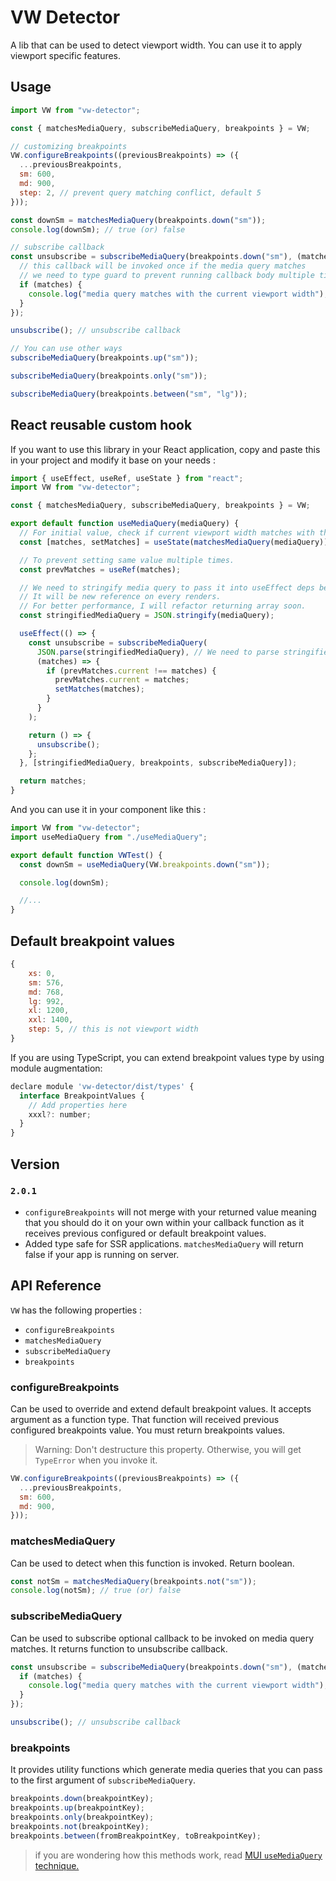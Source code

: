 # VW Detector

A lib that can be used to detect viewport width. You can use it to apply viewport specific features.

## Usage

```js
import VW from "vw-detector";

const { matchesMediaQuery, subscribeMediaQuery, breakpoints } = VW;

// customizing breakpoints
VW.configureBreakpoints((previousBreakpoints) => ({
  ...previousBreakpoints,
  sm: 600,
  md: 900,
  step: 2, // prevent query matching conflict, default 5
}));

const downSm = matchesMediaQuery(breakpoints.down("sm"));
console.log(downSm); // true (or) false

// subscribe callback
const unsubscribe = subscribeMediaQuery(breakpoints.down("sm"), (matches) => {
  // this callback will be invoked once if the media query matches
  // we need to type guard to prevent running callback body multiple times
  if (matches) {
    console.log("media query matches with the current viewport width");
  }
});

unsubscribe(); // unsubscribe callback

// You can use other ways
subscribeMediaQuery(breakpoints.up("sm"));

subscribeMediaQuery(breakpoints.only("sm"));

subscribeMediaQuery(breakpoints.between("sm", "lg"));
```

## React reusable custom hook

If you want to use this library in your React application, copy and paste this in your project and modify it base on your needs :

```js
import { useEffect, useRef, useState } from "react";
import VW from "vw-detector";

const { matchesMediaQuery, subscribeMediaQuery, breakpoints } = VW;

export default function useMediaQuery(mediaQuery) {
  // For initial value, check if current viewport width matches with the provided mediaQuery.
  const [matches, setMatches] = useState(matchesMediaQuery(mediaQuery));

  // To prevent setting same value multiple times.
  const prevMatches = useRef(matches);

  // We need to stringify media query to pass it into useEffect deps because breakpoints utility functions return array type..
  // It will be new reference on every renders.
  // For better performance, I will refactor returning array soon.
  const stringifiedMediaQuery = JSON.stringify(mediaQuery);

  useEffect(() => {
    const unsubscribe = subscribeMediaQuery(
      JSON.parse(stringifiedMediaQuery), // We need to parse stringified media query to transform it into array.
      (matches) => {
        if (prevMatches.current !== matches) {
          prevMatches.current = matches;
          setMatches(matches);
        }
      }
    );

    return () => {
      unsubscribe();
    };
  }, [stringifiedMediaQuery, breakpoints, subscribeMediaQuery]);

  return matches;
}
```

And you can use it in your component like this :

```js
import VW from "vw-detector";
import useMediaQuery from "./useMediaQuery";

export default function VWTest() {
  const downSm = useMediaQuery(VW.breakpoints.down("sm"));

  console.log(downSm);

  //...
}
```

## Default breakpoint values

```js
{
    xs: 0,
    sm: 576,
    md: 768,
    lg: 992,
    xl: 1200,
    xxl: 1400,
    step: 5, // this is not viewport width
}
```

If you are using TypeScript, you can extend breakpoint values type by using module augmentation:

```js
declare module 'vw-detector/dist/types' {
  interface BreakpointValues {
    // Add properties here
    xxxl?: number;
  }
}
```

## Version

### `2.0.1`

- `configureBreakpoints` will not merge with your returned value meaning that you should do it on your own within your callback function as it receives previous configured or default breakpoint values.
- Added type safe for SSR applications. `matchesMediaQuery` will return false if your app is running on server.

## API Reference

`VW` has the following properties :

- `configureBreakpoints`
- `matchesMediaQuery`
- `subscribeMediaQuery`
- `breakpoints`

### **configureBreakpoints**

Can be used to override and extend default breakpoint values. It accepts argument as a function type. That function will received previous configured breakpoints value. You must return breakpoints values.

> Warning: Don't destructure this property. Otherwise, you will get `TypeError` when you invoke it.

```js
VW.configureBreakpoints((previousBreakpoints) => ({
  ...previousBreakpoints,
  sm: 600,
  md: 900,
}));
```

### **matchesMediaQuery**

Can be used to detect when this function is invoked. Return boolean.

```js
const notSm = matchesMediaQuery(breakpoints.not("sm"));
console.log(notSm); // true (or) false
```

### **subscribeMediaQuery**

Can be used to subscribe optional callback to be invoked on media query matches. It returns function to unsubscribe callback.

```js
const unsubscribe = subscribeMediaQuery(breakpoints.down("sm"), (matches) => {
  if (matches) {
    console.log("media query matches with the current viewport width");
  }
});

unsubscribe(); // unsubscribe callback
```

### **breakpoints**

It provides utility functions which generate media queries that you can pass to the first argument of `subscribeMediaQuery`.

```js
breakpoints.down(breakpointKey);
breakpoints.up(breakpointKey);
breakpoints.only(breakpointKey);
breakpoints.not(breakpointKey);
breakpoints.between(fromBreakpointKey, toBreakpointKey);
```

> if you are wondering how this methods work, read [MUI `useMediaQuery` technique.](https://mui.com/material-ui/customization/breakpoints/#api)
